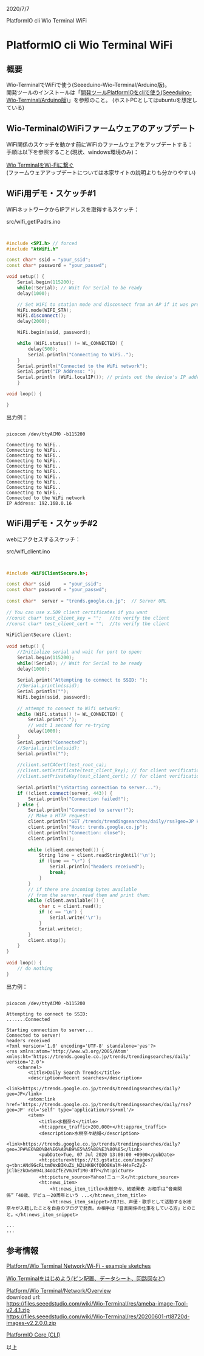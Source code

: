 
2020/7/7

PlatformIO cli Wio Terminal WiFi
# PlatformIO cli Wio Terminal WiFi

## 概要
Wio-TerminalでWiFiで使う(Seeeduino-Wio-Terminal/Arduino版)。  
開発ツールのインストールは「[開発ツールPlatformIOをcliで使う(Seeeduino-Wio-Terminal/Arduino版)](https://beta-notes.way-nifty.com/blog/2020/07/post-3f0abb.html)」を参照のこと。
(ホストPCとしてはubuntuを想定している)

## Wio-TerminalのWiFiファームウェアのアップデート
WiFi関係のスケッチを動かす前にWiFiのファームウェアをアップデートする：  
手順は以下を参照すること(現状、windows環境のみ)：   

[Wio TerminalをWi-Fiに繋ぐ](https://qiita.com/jksoft/items/cb11eb171002c0ed1f25)   
(ファームウェアアップデートについては本家サイトの説明よりも分かりやすい)  

## WiFi用デモ・スケッチ#1
WiFiネットワークからIPアドレスを取得するスケッチ：

src/wifi_getIPadrs.ino
```c++


#include <SPI.h> // forced
#include "AtWiFi.h"

const char* ssid = "your_ssid";
const char* password = "your_passwd";

void setup() {
    Serial.begin(115200);
    while(!Serial); // Wait for Serial to be ready
    delay(1000);

    // Set WiFi to station mode and disconnect from an AP if it was previously connected
    WiFi.mode(WIFI_STA);
    WiFi.disconnect();
    delay(2000);

    WiFi.begin(ssid, password);

    while (WiFi.status() != WL_CONNECTED) {
        delay(500);
        Serial.println("Connecting to WiFi..");
    }
    Serial.println("Connected to the WiFi network");
    Serial.print("IP Address: ");
    Serial.println (WiFi.localIP()); // prints out the device's IP address
    }

void loop() {

}
```

出力例：
```

picocom /dev/ttyACM0 -b115200

Connecting to WiFi..
Connecting to WiFi..
Connecting to WiFi..
Connecting to WiFi..
Connecting to WiFi..
Connecting to WiFi..
Connecting to WiFi..
Connecting to WiFi..
Connecting to WiFi..
Connecting to WiFi..
Connected to the WiFi network
IP Address: 192.168.0.16

```

## WiFi用デモ・スケッチ#2
webにアクセスするスケッチ：

src/wifi_client.ino
```c++


#include <WiFiClientSecure.h>;

const char* ssid     = "your_ssid";
const char* password = "your_passwd";
 
const char*  server = "trends.google.co.jp";  // Server URL
  
// You can use x.509 client certificates if you want
//const char* test_client_key = "";   //to verify the client
//const char* test_client_cert = "";  //to verify the client
  
WiFiClientSecure client;
  
void setup() {
    //Initialize serial and wait for port to open:
    Serial.begin(115200);
    while(!Serial); // Wait for Serial to be ready
    delay(1000);
  
    Serial.print("Attempting to connect to SSID: ");
    //Serial.println(ssid);
    Serial.println("");
    WiFi.begin(ssid, password);
  
    // attempt to connect to Wifi network:
    while (WiFi.status() != WL_CONNECTED) {
        Serial.print(".");
        // wait 1 second for re-trying
        delay(1000);
    }
    Serial.print("Connected");
    //Serial.println(ssid);
    Serial.println("");
  
    //client.setCACert(test_root_ca);
    //client.setCertificate(test_client_key); // for client verification
    //client.setPrivateKey(test_client_cert); // for client verification
  
    Serial.println("\nStarting connection to server...");
    if (!client.connect(server, 443)) {
        Serial.println("Connection failed!");
    } else {
        Serial.println("Connected to server!");
        // Make a HTTP request:
        client.println("GET /trends/trendingsearches/daily/rss?geo=JP HTTP/1.0");
        client.println("Host: trends.google.co.jp");
        client.println("Connection: close");
        client.println();
  
        while (client.connected()) {
            String line = client.readStringUntil('\n');
            if (line == "\r") {
                Serial.println("headers received");
                break;
            }
        }
        // if there are incoming bytes available
        // from the server, read them and print them:
        while (client.available()) {
            char c = client.read();
            if (c == '\n') {
                Serial.write('\r');
            }
            Serial.write(c);
        }
        client.stop();
    }
}
  
void loop() {
    // do nothing
}
```

出力例：
```

picocom /dev/ttyACM0 -b115200

Attempting to connect to SSID: 
.......Connected

Starting connection to server...
Connected to server!
headers received
<?xml version='1.0' encoding='UTF-8' standalone='yes'?>
<rss xmlns:atom='http://www.w3.org/2005/Atom' xmlns:ht='https://trends.google.co.jp/trends/trendingsearches/daily' version='2.0'>
	<channel>
		<title>Daily Search Trends</title>
		<description>Recent searches</description>
		<link>https://trends.google.co.jp/trends/trendingsearches/daily?geo=JP</link>
		<atom:link href='https://trends.google.co.jp/trends/trendingsearches/daily/rss?geo=JP' rel='self' type='application/rss+xml'/>
		<item>
			<title>水樹奈々</title>
			<ht:approx_traffic>200,000+</ht:approx_traffic>
			<description>水樹奈々結婚</description>
			<link>https://trends.google.co.jp/trends/trendingsearches/daily?geo=JP#%E6%B0%B4%E6%A8%B9%E5%A5%88%E3%80%85</link>
			<pubDate>Tue, 07 Jul 2020 13:00:00 +0900</pubDate>
			<ht:picture>https://t3.gstatic.com/images?q=tbn:ANd9GcRLtm6WxBIKuZi_N2LNK6KfQ0O8KalM-H4xFcZyZ-jClbEzkOwSm94L34oDZfEZVmJNf1M0-8fP</ht:picture>
			<ht:picture_source>Yahoo!ニュース</ht:picture_source>
			<ht:news_item>
				<ht:news_item_title>水樹奈々、結婚発表 お相手は“音楽関係”「40歳、デビュー20周年という ...</ht:news_item_title>
				<ht:news_item_snippet>7月7日、声優・歌手として活動する水樹奈々が入籍したことを自身のブログで発表。お相手は「音楽関係の仕事をしている方」とのこと。</ht:news_item_snippet>

...
...
```

## 参考情報

[Platform/Wio Terminal Network/Wi-Fi - example sketches](https://wiki.seeedstudio.com/Wio-Terminal-Wi-Fi/)  

[Wio Terminalをはじめよう(ピン配置、データシート、回路図など)](https://wiki.seeedstudio.com/jp/Wio-Terminal-Getting-Started/)  

[Platform/Wio Terminal/Network/Overview](https://wiki.seeedstudio.com/Wio-Terminal-Network-Overview/)  
download url:   
https://files.seeedstudio.com/wiki/Wio-Terminal/res/ameba-image-Tool-v2.4.1.zip  
https://files.seeedstudio.com/wiki/Wio-Terminal/res/20200601-rtl8720d-images-v2.2.0.0.zip  

[PlatformIO Core (CLI)](https://docs.platformio.org/en/latest/core/index.html)  

以上
